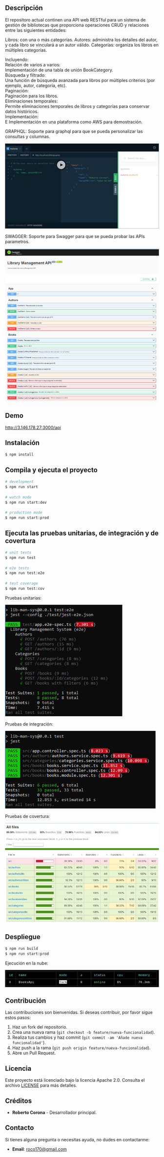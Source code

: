 

## Descripción

El repositoro actual continen una API web RESTful para un sistema de gestión de bibliotecas que proporciona operaciones CRUD y relaciones entre las siguientes entidades:

Libros: con una o más categorías.
Autores: administra los detalles del autor, y cada libro se vinculará a un autor válido.
Categorías: organiza los libros en múltiples categorías.

Incluyendo:\
Relación de varios a varios:\
Implementación de una tabla de unión BookCategory.\
Búsqueda y filtrado:\
Una función de búsqueda avanzada para libros por múltiples criterios (por ejemplo, autor, categoría, etc).\
Paginación:\
Paginación para los libros.\
Eliminaciones temporales:\
Permite eliminaciones temporales de libros y categorías para conservar datos históricos.\
Implementación:\
E Implementación en una plataforma como AWS para demostración.



GRAPHQL:
Soporte para graphql para que se pueda personalizar las consultas y columnas.

![graphclient](https://github.com/roco170a/node_hello/blob/main/client_graphql.jpg "GraphQL")

SWAGGER:
Soporte para Swagger para que se pueda probar las APIs parametros.

![CoveragaTest]( https://github.com/roco170a/node_hello/blob/main/api_rest.jpg  "Coverage")



## Demo

http://3.146.178.27:3000/api

## Instalación

```bash
$ npm install
```

## Compila y ejecuta el proyecto

```bash
# development
$ npm run start

# watch mode
$ npm run start:dev

# production mode
$ npm run start:prod
```

## Ejecuta las pruebas unitarias, de integración y de covertura

```bash
# unit tests
$ npm run test

# e2e tests
$ npm run test:e2e

# test coverage
$ npm run test:cov
```

Pruebas unitarias:

![UnitTest](https://github.com/roco170a/node_hello/blob/main/integration_test.jpg "Unit")

Pruebas de integración:

![IntTest](https://github.com/roco170a/node_hello/blob/main/unit_test.jpg "Integration")

Pruebas de covertura:

![CoveragaTest](https://github.com/roco170a/node_hello/blob/main/cover_node.jpg "Coverage")


## Despliegue

```bash
$ npm run build
$ npm run start:prod
```

Ejecución en la nube:

![RunAWS](https://github.com/roco170a/node_hello/blob/main/deploy_aws.jpg "Run")


## Contribución

Las contribuciones son bienvenidas. Si deseas contribuir, por favor sigue estos pasos:

1. Haz un fork del repositorio.
2. Crea una nueva rama (`git checkout -b feature/nueva-funcionalidad`).
3. Realiza tus cambios y haz commit (`git commit -am 'Añade nueva funcionalidad'`).
4. Haz push a la rama (`git push origin feature/nueva-funcionalidad`).
5. Abre un Pull Request.

## Licencia

Este proyecto está licenciado bajo la licencia Apache 2.0. Consulta el archivo [LICENSE](LICENSE) para más detalles.

## Créditos

- **Roberto Corona** - Desarrollador principal.

## Contacto 

Si tienes alguna pregunta o necesitas ayuda, no dudes en contactarme:

- **Email**: roco170@gmail.com
